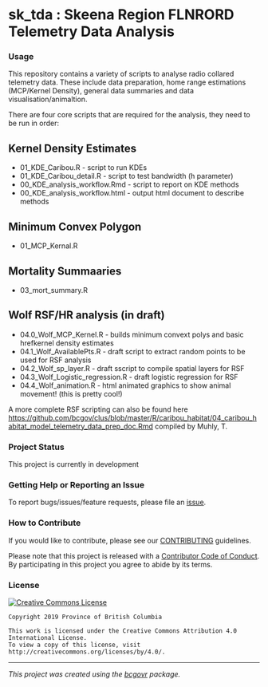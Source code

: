 <!-- Add a project state badge
See https://github.com/BCDevExchange/Our-Project-Docs/blob/master/discussion/projectstates.md
If you have bcgovr installed and you use RStudio, click the 'Insert BCDevex Badge' Addin. -->

sk\_tda : Skeena Region FLNRORD Telemetry Data Analysis
=======================================================

### Usage

This repository contains a variety of scripts to analyse radio collared telemetry data. These include data preparation, home range estimations (MCP/Kernel Density), general data summaries and data visualisation/animaltion.

There are four core scripts that are required for the analysis, they need to be run in order:

Kernel Density Estimates
------------------------

-   01\_KDE\_Caribou.R - script to run KDEs
-   01\_KDE\_Caribou\_detail.R - script to test bandwidth (h parameter)
-   00\_KDE\_analysis\_workflow.Rmd - script to report on KDE methods
-   00\_KDE\_analysis\_workflow.html - output html document to describe methods

Minimum Convex Polygon
----------------------

-   01\_MCP\_Kernal.R

Mortality Summaaries
--------------------

- 03\_mort\_summary.R

Wolf RSF/HR analysis (in draft)
-------------------------------

-   04.0\_Wolf\_MCP\_Kernel.R - builds minimum convext polys and basic hrefkernel density estimates
-   04.1\_Wolf\_AvailablePts.R - draft script to extract random points to be used for RSF analysis
-   04.2\_Wolf\_sp\_layer.R - draft sscript to compile spatial layers for RSF
-   04.3\_Wolf\_Logistic\_regression.R - draft logistic regression for RSF
-   04.4\_Wolf\_animation.R - html animated graphics to show animal movement! (this is pretty cool!)

A more complete RSF scripting can also be found here <https://github.com/bcgov/clus/blob/master/R/caribou_habitat/04_caribou_habitat_model_telemetry_data_prep_doc.Rmd> compiled by Muhly, T.

### Project Status

This project is currently in development

### Getting Help or Reporting an Issue

To report bugs/issues/feature requests, please file an [issue](https://github.com/bcgov/sk_tda/issues/).

### How to Contribute

If you would like to contribute, please see our [CONTRIBUTING](CONTRIBUTING.md) guidelines.

Please note that this project is released with a [Contributor Code of Conduct](CODE_OF_CONDUCT.md). By participating in this project you agree to abide by its terms.

### License

[![Creative Commons License](https://i.creativecommons.org/l/by/4.0/88x31.png)](http://creativecommons.org/licenses/by/4.0/)

    Copyright 2019 Province of British Columbia

    This work is licensed under the Creative Commons Attribution 4.0 International License.
    To view a copy of this license, visit http://creativecommons.org/licenses/by/4.0/.

------------------------------------------------------------------------

*This project was created using the [bcgovr](https://github.com/bcgov/bcgovr) package.*
